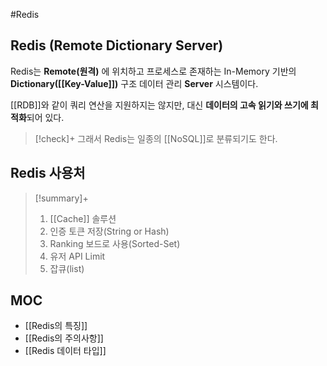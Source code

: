 #Redis

## Redis (Remote Dictionary Server)
Redis는 **Remote(원격)** 에 위치하고 프로세스로 존재하는 In-Memory 기반의 **Dictionary([[Key-Value]])** 구조 데이터 관리 **Server** 시스템이다.

[[RDB]]와 같이 쿼리 연산을 지원하지는 않지만, 대신 **데이터의 고속 읽기와 쓰기에 최적화**되어 있다.

> [!check]+ 
> 그래서 Redis는 일종의 [[NoSQL]]로 분류되기도 한다.

## Redis 사용처
> [!summary]+ 
> 1. [[Cache]] 솔루션
> 2. 인증 토큰 저장(String or Hash)
> 3. Ranking 보드로 사용(Sorted-Set)
> 4. 유저 API Limit
> 5. 잡큐(list)


## MOC
+ [[Redis의 특징]]
+ [[Redis의 주의사항]]
+ [[Redis 데이터 타입]]